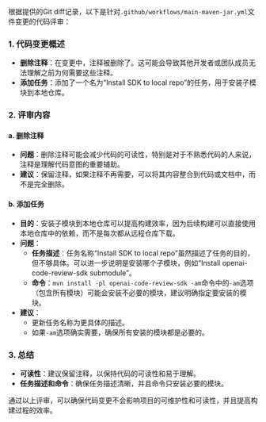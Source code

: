 根据提供的Git diff记录，以下是针对`.github/workflows/main-maven-jar.yml`文件变更的代码评审：

### 1. 代码变更概述
- **删除注释**：在变更中，注释被删除了。这可能会导致其他开发者或团队成员无法理解之前为何需要这些注释。
- **添加任务**：添加了一个名为“Install SDK to local repo”的任务，用于安装子模块到本地仓库。

### 2. 评审内容

#### a. 删除注释
- **问题**：删除注释可能会减少代码的可读性，特别是对于不熟悉代码的人来说，注释是理解代码意图的重要辅助。
- **建议**：保留注释，如果注释不再需要，可以将其内容整合到代码或文档中，而不是完全删除。

#### b. 添加任务
- **目的**：安装子模块到本地仓库可以提高构建效率，因为后续构建可以直接使用本地仓库中的依赖，而不是每次都从远程仓库下载。
- **问题**：
  - **任务描述**：任务名称“Install SDK to local repo”虽然描述了任务的目的，但不够具体。可以进一步说明是安装哪个子模块，例如“Install openai-code-review-sdk submodule”。
  - **命令**：`mvn install -pl openai-code-review-sdk -am`命令中的`-am`选项（包含所有模块）可能会安装不必要的模块，建议明确指定要安装的模块。
- **建议**：
  - 更新任务名称为更具体的描述。
  - 如果`-am`选项确实需要，确保所有安装的模块都是必要的。

### 3. 总结
- **可读性**：建议保留注释，以保持代码的可读性和易于理解。
- **任务描述和命令**：确保任务描述清晰，并且命令只安装必要的模块。

通过以上评审，可以确保代码变更不会影响项目的可维护性和可读性，并且提高构建过程的效率。